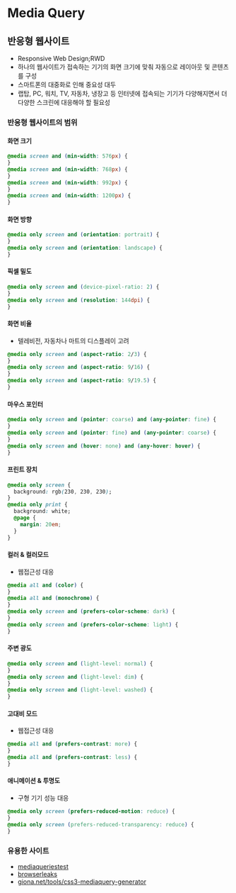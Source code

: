 # Media Query

## 반응형 웹사이트

- Responsive Web Design;RWD
- 하나의 웹사이트가 접속하는 기기의 화면 크기에 맞춰 자동으로 레이아웃 및 콘텐츠를 구성
- 스마트폰의 대중화로 인해 중요성 대두
- 랩탑, PC, 워치, TV, 자동차, 냉장고 등 인터넷에 접속되는 기기가 다양해지면서 더 다양한 스크린에 대응해야 할 필요성

### 반응형 웹사이트의 범위

#### 화면 크기

```css
@media screen and (min-width: 576px) {
}
@media screen and (min-width: 768px) {
}
@media screen and (min-width: 992px) {
}
@media screen and (min-width: 1200px) {
}
```

#### 화면 방향

```css
@media only screen and (orientation: portrait) {
}
@media only screen and (orientation: landscape) {
}
```

#### 픽셀 밀도

```css
@media only screen and (device-pixel-ratio: 2) {
}
@media only screen and (resolution: 144dpi) {
}
```

#### 화면 비율

- 텔레비전, 자동차나 마트의 디스플레이 고려

```css
@media only screen and (aspect-ratio: 2/3) {
}
@media only screen and (aspect-ratio: 9/16) {
}
@media only screen and (aspect-ratio: 9/19.5) {
}
```

#### 마우스 포인터

```css
@media only screen and (pointer: coarse) and (any-pointer: fine) {
}
@media only screen and (pointer: fine) and (any-pointer: coarse) {
}
@media only screen and (hover: none) and (any-hover: hover) {
}
```

#### 프린트 장치

```css
@media only screen {
  background: rgb(230, 230, 230);
}
@media only print {
  background: white;
  @page {
    margin: 20em;
  }
}
```

#### 컬러 & 컬러모드

- 웹접근성 대응

```css
@media all and (color) {
}
@media all and (monochrome) {
}
@media only screen and (prefers-color-scheme: dark) {
}
@media only screen and (prefers-color-scheme: light) {
}
```

#### 주변 광도

```css
@media only screen and (light-level: normal) {
}
@media only screen and (light-level: dim) {
}
@media only screen and (light-level: washed) {
}
```

#### 고대비 모드

- 웹접근성 대응

```css
@media all and (prefers-contrast: more) {
}
@media all and (prefers-contrast: less) {
}
```

#### 애니메이션 & 투명도

- 구형 기기 성능 대응

```css
@media only screen (prefers-reduced-motion: reduce) {
}
@media only screen (prefers-reduced-transparency: reduce) {
}
```

### 유용한 사이트

- [mediaqueriestest](https://mediaqueriestest.com/)
- [browserleaks](https://browserleaks.com/css)
- [giona.net/tools/css3-mediaquery-generator](https://giona.net/tools/css3-mediaquery-generator/)
